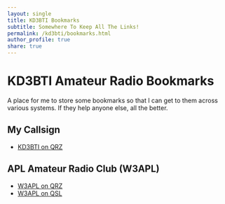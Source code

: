```yaml
---
layout: single
title: KD3BTI Bookmarks
subtitle: Somewhere To Keep All The Links!
permalink: /kd3bti/bookmarks.html
author_profile: true
share: true
---
```


# KD3BTI Amateur Radio Bookmarks

A place for me to store some bookmarks so that I can get to them across various systems. If they help anyone else, all the better.

## My Callsign

- [KD3BTI on QRZ](https://www.qrz.com/db/KD3BTI)

## APL Amateur Radio Club (W3APL)

- [W3APL on QRZ](https://www.qrz.com/db/W3APL)
- [W3APL on QSL](https://www.qsl.net/w3apl/)

